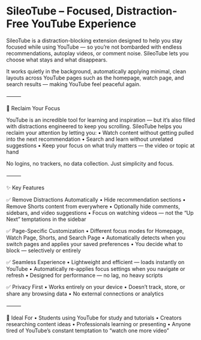 # SileoTube – Focused, Distraction-Free YouTube Experience

SileoTube is a distraction-blocking extension designed to help you stay focused while using YouTube — so you’re not bombarded with endless recommendations, autoplay videos, or comment noise.
SileoTube lets you choose what stays and what disappears.

It works quietly in the background, automatically applying minimal, clean layouts across YouTube pages such as the homepage, watch page, and search results — making YouTube feel peaceful again.

⸻

🎯 Reclaim Your Focus

YouTube is an incredible tool for learning and inspiration — but it’s also filled with distractions engineered to keep you scrolling.
SileoTube helps you reclaim your attention by letting you:
	•	Watch content without getting pulled into the next recommendation
	•	Search and learn without unrelated suggestions
	•	Keep your focus on what truly matters — the video or topic at hand

No logins, no trackers, no data collection. Just simplicity and focus.

⸻

✨ Key Features

✅ Remove Distractions Automatically
	•	Hide recommendation sections
	•	Remove Shorts content from everywhere
	•	Optionally hide comments, sidebars, and video suggestions
	•	Focus on watching videos — not the “Up Next” temptations in the sidebar

✅ Page-Specific Customization
	•	Different focus modes for Homepage, Watch Page, Shorts, and Search Page
	•	Automatically detects when you switch pages and applies your saved preferences
	•	You decide what to block — selectively or entirely

✅ Seamless Experience
	•	Lightweight and efficient — loads instantly on YouTube
	•	Automatically re-applies focus settings when you navigate or refresh
	•	Designed for performance — no lag, no heavy scripts

✅ Privacy First
	•	Works entirely on your device
	•	Doesn’t track, store, or share any browsing data
	•	No external connections or analytics

⸻

🧠 Ideal For
	•	Students using YouTube for study and tutorials
	•	Creators researching content ideas
	•	Professionals learning or presenting
	•	Anyone tired of YouTube’s constant temptation to “watch one more video”
